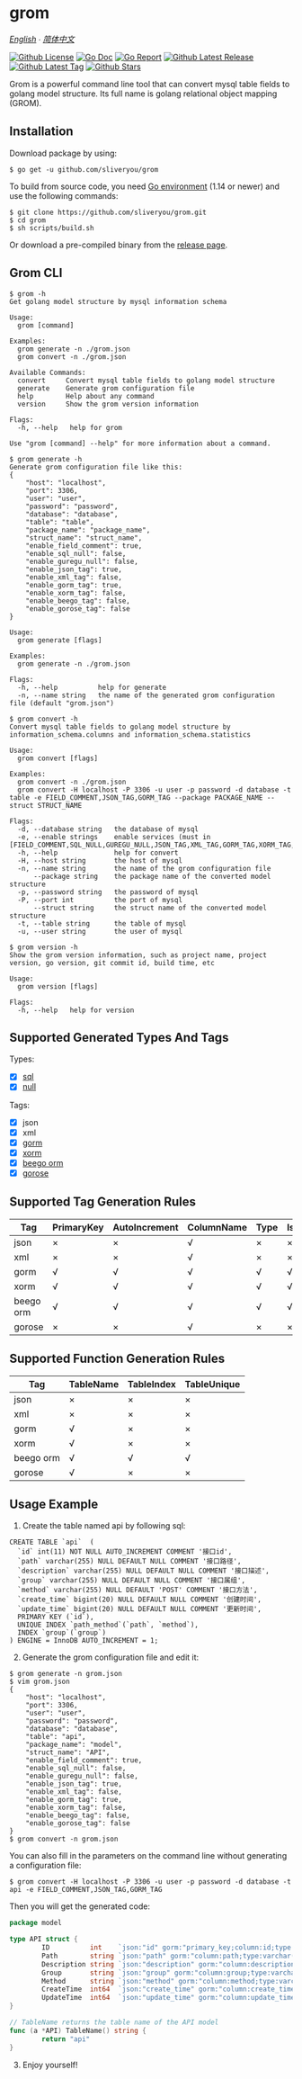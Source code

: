 # grom

*[English](README.md) ∙ [简体中文](README_zh-CN.md)*

[![Github License](https://img.shields.io/github/license/sliveryou/grom.svg?style=flat)](https://github.com/sliveryou/grom/blob/master/LICENSE)
[![Go Doc](https://godoc.org/github.com/sliveryou/grom?status.svg)](https://pkg.go.dev/github.com/sliveryou/grom)
[![Go Report](https://goreportcard.com/badge/github.com/sliveryou/grom)](https://goreportcard.com/report/github.com/sliveryou/grom)
[![Github Latest Release](https://img.shields.io/github/release/sliveryou/grom.svg?style=flat)](https://github.com/sliveryou/grom/releases/latest)
[![Github Latest Tag](https://img.shields.io/github/tag/sliveryou/grom.svg?style=flat)](https://github.com/sliveryou/grom/tags)
[![Github Stars](https://img.shields.io/github/stars/sliveryou/grom.svg?style=flat)](https://github.com/sliveryou/grom/stargazers)

Grom is a powerful command line tool that can convert mysql table fields to golang model structure. 
Its full name is golang relational object mapping (GROM).

## Installation

Download package by using:

```shell script
$ go get -u github.com/sliveryou/grom
```

To build from source code, you need [Go environment](https://golang.org/dl/) (1.14 or newer) and use the following commands:

```shell script
$ git clone https://github.com/sliveryou/grom.git
$ cd grom
$ sh scripts/build.sh
```

Or download a pre-compiled binary from the [release page](https://github.com/sliveryou/grom/releases).

## Grom CLI

```shell script
$ grom -h
Get golang model structure by mysql information schema

Usage:
  grom [command]

Examples:
  grom generate -n ./grom.json
  grom convert -n ./grom.json

Available Commands:
  convert     Convert mysql table fields to golang model structure
  generate    Generate grom configuration file
  help        Help about any command
  version     Show the grom version information

Flags:
  -h, --help   help for grom

Use "grom [command] --help" for more information about a command.

$ grom generate -h
Generate grom configuration file like this:
{
    "host": "localhost",
    "port": 3306,
    "user": "user",
    "password": "password",
    "database": "database",
    "table": "table",
    "package_name": "package_name",
    "struct_name": "struct_name",
    "enable_field_comment": true,
    "enable_sql_null": false,
    "enable_guregu_null": false,
    "enable_json_tag": true,
    "enable_xml_tag": false,
    "enable_gorm_tag": true,
    "enable_xorm_tag": false,
    "enable_beego_tag": false,
    "enable_gorose_tag": false
}

Usage:
  grom generate [flags]

Examples:
  grom generate -n ./grom.json

Flags:
  -h, --help          help for generate
  -n, --name string   the name of the generated grom configuration file (default "grom.json")

$ grom convert -h
Convert mysql table fields to golang model structure by information_schema.columns and information_schema.statistics

Usage:
  grom convert [flags]

Examples:
  grom convert -n ./grom.json
  grom convert -H localhost -P 3306 -u user -p password -d database -t table -e FIELD_COMMENT,JSON_TAG,GORM_TAG --package PACKAGE_NAME --struct STRUCT_NAME

Flags:
  -d, --database string   the database of mysql
  -e, --enable strings    enable services (must in [FIELD_COMMENT,SQL_NULL,GUREGU_NULL,JSON_TAG,XML_TAG,GORM_TAG,XORM_TAG,BEEGO_TAG,GOROSE_TAG])
  -h, --help              help for convert
  -H, --host string       the host of mysql
  -n, --name string       the name of the grom configuration file
      --package string    the package name of the converted model structure
  -p, --password string   the password of mysql
  -P, --port int          the port of mysql
      --struct string     the struct name of the converted model structure
  -t, --table string      the table of mysql
  -u, --user string       the user of mysql

$ grom version -h
Show the grom version information, such as project name, project version, go version, git commit id, build time, etc

Usage:
  grom version [flags]

Flags:
  -h, --help   help for version
```

## Supported Generated Types And Tags

Types:

- [x] [sql](https://godoc.org/database/sql#NullBool)
- [x] [null](https://godoc.org/github.com/guregu/null#Bool)

Tags:

- [x] json
- [x] xml
- [x] [gorm](https://gorm.io/docs/models.html)
- [x] [xorm](https://gobook.io/read/gitea.com/xorm/manual-en-US/chapter-02/4.columns.html)
- [x] [beego orm](https://beego.me/docs/mvc/model/models.md)
- [x] [gorose](https://www.kancloud.cn/fizz/gorose-2/1135839)

## Supported Tag Generation Rules

|    Tag    | PrimaryKey | AutoIncrement | ColumnName | Type | IsNullable | Indexes | Uniques | Default | Comment | ForeignKey |
|-----------|------------|---------------|------------|------|------------|---------|---------|---------|---------|------------|
|   json    |      ×     |       ×       |      √     |  ×   |      ×     |    ×    |    ×    |    ×    |    ×    |      ×     |
|   xml     |      ×     |       ×       |      √     |  ×   |      ×     |    ×    |    ×    |    ×    |    ×    |      ×     |
|   gorm    |      √     |       √       |      √     |  √   |      √     |    √    |    √    |    √    |    √    |      ×     |
|   xorm    |      √     |       √       |      √     |  √   |      √     |    √    |    √    |    √    |    √    |      ×     |
| beego orm |      √     |       √       |      √     |  √   |      √     |    ×    |    ×    |    √    |    √    |      ×     |
|  gorose   |      ×     |       ×       |      √     |  ×   |      ×     |    ×    |    ×    |    ×    |    ×    |      ×     |

## Supported Function Generation Rules

|    Tag    | TableName | TableIndex | TableUnique |
|-----------|-----------|------------|-------------|
|   json    |     ×     |     ×      |      ×      |
|   xml     |     ×     |     ×      |      ×      |
|   gorm    |     √     |     ×      |      ×      |
|   xorm    |     √     |     ×      |      ×      |
| beego orm |     √     |     √      |      √      |
|  gorose   |     √     |     ×      |      ×      |

## Usage Example

1. Create the table named api by following sql: 

```mysql
CREATE TABLE `api`  (
  `id` int(11) NOT NULL AUTO_INCREMENT COMMENT '接口id',
  `path` varchar(255) NULL DEFAULT NULL COMMENT '接口路径',
  `description` varchar(255) NULL DEFAULT NULL COMMENT '接口描述',
  `group` varchar(255) NULL DEFAULT NULL COMMENT '接口属组',
  `method` varchar(255) NULL DEFAULT 'POST' COMMENT '接口方法',
  `create_time` bigint(20) NULL DEFAULT NULL COMMENT '创建时间',
  `update_time` bigint(20) NULL DEFAULT NULL COMMENT '更新时间',
  PRIMARY KEY (`id`),
  UNIQUE INDEX `path_method`(`path`, `method`),
  INDEX `group`(`group`)
) ENGINE = InnoDB AUTO_INCREMENT = 1;
```

2. Generate the grom configuration file and edit it:

```shell script
$ grom generate -n grom.json 
$ vim grom.json
{
    "host": "localhost",
    "port": 3306,
    "user": "user",
    "password": "password",
    "database": "database",
    "table": "api",
    "package_name": "model",
    "struct_name": "API",
    "enable_field_comment": true,
    "enable_sql_null": false,
    "enable_guregu_null": false,
    "enable_json_tag": true,
    "enable_xml_tag": false,
    "enable_gorm_tag": true,
    "enable_xorm_tag": false,
    "enable_beego_tag": false,
    "enable_gorose_tag": false
}
$ grom convert -n grom.json
```

You can also fill in the parameters on the command line without generating a configuration file:

```shell script
$ grom convert -H localhost -P 3306 -u user -p password -d database -t api -e FIELD_COMMENT,JSON_TAG,GORM_TAG
```

Then you will get the generated code:

```go
package model

type API struct {
        ID          int    `json:"id" gorm:"primary_key;column:id;type:int(11) auto_increment;comment:'接口id'"`                           // 接口id
        Path        string `json:"path" gorm:"column:path;type:varchar(255);unique_index:path_method;comment:'接口路径'"`                    // 接口路径
        Description string `json:"description" gorm:"column:description;type:varchar(255);comment:'接口描述'"`                               // 接口描述
        Group       string `json:"group" gorm:"column:group;type:varchar(255);index:group;comment:'接口属组'"`                               // 接口属组
        Method      string `json:"method" gorm:"column:method;type:varchar(255);unique_index:path_method;default:'POST';comment:'接口方法'"` // 接口方法
        CreateTime  int64  `json:"create_time" gorm:"column:create_time;type:bigint(20);comment:'创建时间'"`                                 // 创建时间
        UpdateTime  int64  `json:"update_time" gorm:"column:update_time;type:bigint(20);comment:'更新时间'"`                                 // 更新时间
}

// TableName returns the table name of the API model
func (a *API) TableName() string {
        return "api"
}
```

3. Enjoy yourself!
